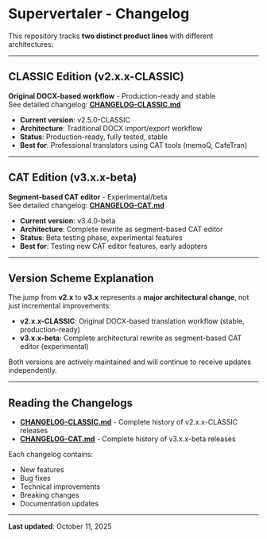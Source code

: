 ﻿# Supervertaler - Changelog

This repository tracks **two distinct product lines** with different architectures:

---

##  **CLASSIC Edition** (v2.x.x-CLASSIC)
**Original DOCX-based workflow** - Production-ready and stable  
 See detailed changelog: **[CHANGELOG-CLASSIC.md](CHANGELOG-CLASSIC.md)**

- **Current version**: v2.5.0-CLASSIC
- **Architecture**: Traditional DOCX import/export workflow
- **Status**:  Production-ready, fully tested, stable
- **Best for**: Professional translators using CAT tools (memoQ, CafeTran)

---

##  **CAT Edition** (v3.x.x-beta)
**Segment-based CAT editor** - Experimental/beta  
 See detailed changelog: **[CHANGELOG-CAT.md](CHANGELOG-CAT.md)**

- **Current version**: v3.4.0-beta
- **Architecture**: Complete rewrite as segment-based CAT editor
- **Status**:  Beta testing phase, experimental features
- **Best for**: Testing new CAT editor features, early adopters

---

##  Version Scheme Explanation

The jump from **v2.x** to **v3.x** represents a **major architectural change**, not just incremental improvements:

- **v2.x.x-CLASSIC**: Original DOCX-based translation workflow (stable, production-ready)
- **v3.x.x-beta**: Complete architectural rewrite as segment-based CAT editor (experimental)

Both versions are actively maintained and will continue to receive updates independently.

---

##  Reading the Changelogs

- **[CHANGELOG-CLASSIC.md](CHANGELOG-CLASSIC.md)** - Complete history of v2.x.x-CLASSIC releases
- **[CHANGELOG-CAT.md](CHANGELOG-CAT.md)** - Complete history of v3.x.x-beta releases

Each changelog contains:
-  New features
-  Bug fixes
-  Technical improvements
-  Breaking changes
-  Documentation updates

---

**Last updated**: October 11, 2025
